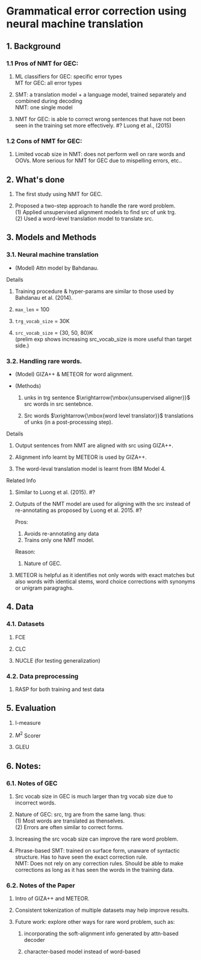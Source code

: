 # Grammatical error correction using neural machine translation

## 1. Background
### 1.1 Pros of NMT for GEC:
1. ML classifiers for GEC: specific error types  
  MT for GEC: all error types  

2. SMT: a translation model + a language model, trained separately and combined during decoding  
  NMT: one single model  

3. NMT for GEC: is able to correct wrong sentences that have not been seen in the training set more effectively.  #? Luong et al., (2015)  

### 1.2 Cons of NMT for GEC:  
1. Limited vocab size in NMT: does not perform well on rare words and OOVs. More serious for NMT for GEC due to mispelling errors, etc..

## 2. What's done
1. The first study using NMT for GEC.  

2. Proposed a two-step approach to handle the rare word problem.  
  (1) Applied unsupervised alignment models to find src of unk trg.  
  (2) Used a word-level translation model to translate src.  

## 3. Models and Methods
### 3.1. Neural machine translation  
  + (Model) Attn model by Bahdanau.

  Details  
  1. Training procedure & hyper-params are similar to those used by Bahdanau et al. (2014).

  2. `max_len` = 100

  3. `trg_vocab_size` = 30K

  4. `src_vocab_size` = {30, 50, 80}K   
  (prelim exp shows increasing src_vocab_size is more useful than target side.)

### 3.2. Handling rare words.
  + (Model) GIZA++ & METEOR for word alignment.

  + (Methods)
    1. unks in trg sentence $\xrightarrow{\mbox{unsupervised aligner}}$ src words in src sentebnce.

    2. Src words $\xrightarrow{\mbox{word level translator}}$ translations of unks (in a post-processing step).

  Details  
  1. Output sentences from NMT are aligned with src using GIZA++.

  2. Alignment info learnt by METEOR is used by GIZA++.

  3. The word-leval translation model is learnt from IBM Model 4.

  Related Info
  1. Similar to Luong et al. (2015).  #?

  2. Outputs of the NMT model are used for aligning with the src instead of re-annotating as proposed by Luong et al. 2015.  #?  

      Pros:  
      1. Avoids re-annotating any data  
      2. Trains only one NMT model.  

      Reason:  
      1. Nature of GEC.

  3. METEOR is helpful as it identifies not only words with exact matches but also words with identical stems, word choice corrections with synonyms or unigram paragraghs.

## 4. Data
### 4.1. Datasets
1. FCE

2. CLC

3. NUCLE (for testing generalization)

### 4.2. Data preprocessing
1. RASP for both training and test data

## 5. Evaluation
1. I-measure

2. $M^2$ Scorer

3. GLEU

## 6. Notes:
### 6.1. Notes of GEC
1. Src vocab size in GEC is much larger than trg vocab size due to incorrect words.

2. Nature of GEC: src, trg are from the same lang. thus:  
  (1) Most words are translated as thenselves.  
  (2) Errors are often similar to correct forms.

3. Increasing the src vocab size can improve the rare word problem.

4. Phrase-based SMT: trained on surface form, unaware of syntactic structure. Has to have seen the exact correction rule.  
  NMT: Does not rely on any correction rules. Should be able to make corrections as long as it has seen the words in the training data.

### 6.2. Notes of the Paper
1. Intro of GIZA++ and METEOR.

2. Consistent tokenization of multiple datasets may help improve results.

3. Future work: explore other ways for rare word problem, such as:
    1. incorporating the soft-alignment info generated by attn-based decoder  

    2. character-based model instead of word-based
